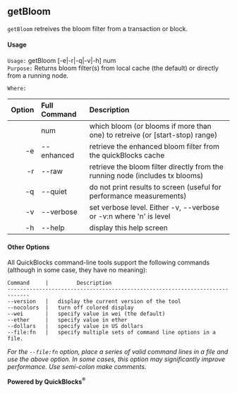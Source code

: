 ## getBloom

`getBloom` retreives the bloom filter from a transaction or block.

#### Usage

`Usage:`    getBloom [-e|-r|-q|-v|-h] num  
`Purpose:`  Returns bloom filter(s) from local cache (the default) or directly from a running node.
             
`Where:`  

| Option | Full Command | Description |
| -------: | :------- | :------- |
|  | num | which bloom (or blooms if more than one) to retreive (or [start-stop) range) |
| -e | --enhanced | retrieve the enhanced bloom filter from the quickBlocks cache |
| -r | --raw | retrieve the bloom filter directly from the running node (includes tx blooms) |
| -q | --quiet | do not print results to screen (useful for performance measurements) |
| -v | --verbose | set verbose level. Either -v, --verbose or -v:n where 'n' is level |
| -h | --help | display this help screen |

#### Other Options

All QuickBlocks command-line tools support the following commands (although in some case, they have no meaning):

    Command     |         Description
    -----------------------------------------------------------------------------
    --version   |   display the current version of the tool
    --nocolors  |   turn off colored display
    --wei       |   specify value in wei (the default)
    --ether     |   specify value in ether
    --dollars   |   specify value in US dollars
    --file:fn   |   specify multiple sets of command line options in a file.

*For the `--file:fn` option, place a series of valid command lines in a file and use the above option. In some cases, this option may significantly improve performance. Use semi-colon make comments.*

**Powered by QuickBlocks<sup>&reg;</sup>**


